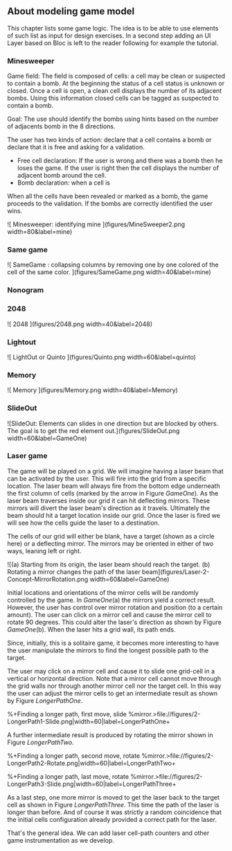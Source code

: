 ## About modeling game model

This chapter lists some game logic. The idea is to be able to use elements of such list as input for design exercises. 
In a second step adding an UI Layer based on Bloc is left to the reader following for example the tutorial.


### Minesweeper

Game field: The field is composed of cells: a cell may be clean or suspected to contain a bomb. 
At the beginning the status of a cell status is unknown or closed.
Once a cell is open, a clean cell displays the number of its adjacent bombs. 
Using this information closed cells can be tagged as suspected to contain a bomb. 


Goal: The use should identify the bombs using hints based on the number of adjacents bomb in the 8 directions. 

The user has two kinds of action: declare that a cell contains a bomb or declare that it is free and asking for a validation.

- Free cell declaration: If the user is wrong and there was a bomb then he loses the game.
If the user is right then the cell displays the number of adjacent bomb around the cell. 
- Bomb declaration: when a cell is 

When all the cells have been revealed or marked as a bomb, the game proceeds to the validation. 
If the bombs are correctly identified the user wins.

![ Minesweeper: identifying mine ](figures/MineSweeper2.png width=80&label=mine)


### Same game

![ SameGame : collapsing columns by removing one by one colored of the cell of the same color. ](figures/SameGame.png width=40&label=mine)

### Nonogram

### 2048

![ 2048 ](figures/2048.png width=40&label=2048)

### Lightout

![ LightOut or Quinto ](figures/Quinto.png width=60&label=quinto)

### Memory

![ Memory ](figures/Memory.png width=40&label=Memory)

### SlideOut


![SlideOut: Elements can slides in one direction but are blocked by others. The goal is to get the red element out.](figures/SlideOut.png width=60&label=GameOne)

### Laser game

The game will be played on a grid. We will imagine having a laser beam that can be activated by the user. This will fire into the grid from a specific location. The laser beam will always fire from the bottom edge underneath the first column of cells (marked by the arrow in Figure *GameOne*). As the laser beam traverses inside our grid it can hit deflecting mirrors. These mirrors will divert the laser beam's direction as it travels. Ultimately the beam should hit a target location inside our grid.  Once the laser is fired we will see how the cells guide the laser to a destination. 

The cells of our grid will either be blank, have a target (shown as a circle here) or a deflecting mirror. The mirrors may be oriented in either of two ways, leaning left or right.

![(a) Starting from its origin, the laser beam should reach the target. (b) Rotating a mirror changes the path of the laser beam](figures/Laser-2-Concept-MirrorRotation.png width=60&label=GameOne)

Initial locations and orientations of the mirror cells will be randomly controlled by the game. In *GameOne*(a) the mirrors yield a correct result. However, the user has control over mirror rotation and position (to a certain amount). The user can click on a mirror cell and cause the mirror cell to rotate 90 degrees. This could alter the laser's direction as shown by Figure *GameOne*(b). When the laser hits a grid wall, its path ends.

Since, initially, this is a solitaire game, it becomes more interesting to have the user manipulate the mirrors to find the longest possible path to the target.  

The user may click on a mirror cell and cause it to slide one grid-cell in a vertical or horizontal direction. Note that a mirror cell cannot move through the grid walls nor through another mirror cell nor the target cell. In this way the user can adjust the mirror cells to get an intermediate result as shown by Figure *LongerPathOne*.

%+Finding a longer path, first move, slide %mirror.>file://figures/2-LongerPath1-Slide.png|width=60|label=LongerPathOne+

A further intermediate result is produced by rotating the mirror shown in Figure *LongerPathTwo*.

%+Finding a longer path, second move, rotate %mirror.>file://figures/2-LongerPath2-Rotate.png|width=60|label=LongerPathTwo+

%+Finding a longer path, last move, rotate %mirror.>file://figures/2-LongerPath3-Slide.png|width=60|label=LongerPathThree+

As a last step, one more mirror is moved to get the laser back to the target cell as shown in Figure *LongerPathThree*. This time the path of the laser is longer than before. And of course it was strictly a random coincidence that the initial cells configuration already provided a correct path for the laser.

That's the general idea. We can add laser cell-path counters and other game instrumentation as we develop.